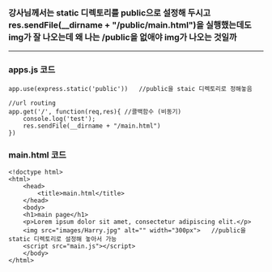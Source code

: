 ### 강사님께서는 static 디렉토리를 public으로 설정해 두시고 res.sendFile(__dirname + "/public/main.html")을 실행했는데도 img가 잘 나오는데 왜 나는 /public을 없애야 img가 나오는 것일까
---
### apps.js 코드
```
app.use(express.static('public'))   //public을 staic 디렉토리로 정해놓음

//url routing 
app.get('/', function(req,res){ //콜백함수 (비동기)
    console.log('test');
    res.sendFile(__dirname + "/main.html")
})
```
### main.html 코드
```
<!doctype html>
<html>
    <head>
        <title>main.html</title>
    </head>
    <body>
    <h1>main page</h1>
    <p>Lorem ipsum dolor sit amet, consectetur adipiscing elit.</p>
    <img src="images/Harry.jpg" alt="" width="300px">   //public을 static 디렉토리로 설정해 놓아서 가능
    <script src="main.js"></script> 
    </body>
</html>
```
